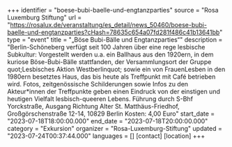 +++
identifier = "boese-bubi-baelle-und-engtanzparties"
source = "Rosa Luxemburg Stiftung"
url = "https://rosalux.de/veranstaltung/es_detail/news_50460/boese-bubi-baelle-und-engtanzparties?cHash=78635c654a07fd281f486c41b13641bb"
type = "event"
title = "„Böse Bubi-Bälle und Engtanzparties“"
description = "Berlin-Schöneberg verfügt seit 100 Jahren über eine rege lesbische Subkultur: Vorgestellt werden u.a. ein Ballhaus aus den 1920ern, in dem kuriose Böse-Bubi-Bälle stattfanden, der Versammlungsort der Gruppe quot;Lesbisches Aktion Westberlinquot; sowie ein von FrauenLesben in den 1980ern besetztes Haus, das bis heute als Treffpunkt mit Café betrieben wird. Fotos, zeitgenössische Schilderungen sowie Infos zu den Akteur*innen der Treffpunkte geben einen Eindruck von der einstigen und heutigen Vielfalt lesbisch-queeren Lebens.
Führung durch 
S-Bhf Yorckstraße, Ausgang Richtung Alter St. Matthäus-Friedhof, Großgörschenstraße 12-14, 10829 Berlin
Kosten: 4,00 Euro"
start_date = "2023-07-18T18:00:00.000"
end_date = "2023-07-18T20:00:00.000"
category = "Exkursion"
organizer = "Rosa-Luxemburg-Stiftung"
updated = "2023-07-24T00:37:44.000"
languages = []
[contact]
[location]
+++